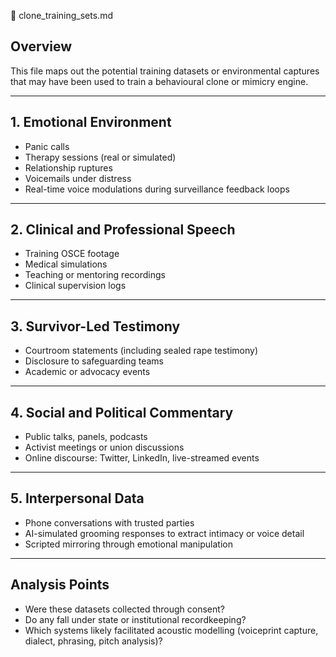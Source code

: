 🧬 clone_training_sets.md

## Overview
This file maps out the potential training datasets or environmental captures that may have been used to train a behavioural clone or mimicry engine.

---

## 1. Emotional Environment

- Panic calls
- Therapy sessions (real or simulated)
- Relationship ruptures
- Voicemails under distress
- Real-time voice modulations during surveillance feedback loops

---

## 2. Clinical and Professional Speech

- Training OSCE footage
- Medical simulations
- Teaching or mentoring recordings
- Clinical supervision logs

---

## 3. Survivor-Led Testimony

- Courtroom statements (including sealed rape testimony)
- Disclosure to safeguarding teams
- Academic or advocacy events

---

## 4. Social and Political Commentary

- Public talks, panels, podcasts
- Activist meetings or union discussions
- Online discourse: Twitter, LinkedIn, live-streamed events

---

## 5. Interpersonal Data

- Phone conversations with trusted parties
- AI-simulated grooming responses to extract intimacy or voice detail
- Scripted mirroring through emotional manipulation

---

## Analysis Points

- Were these datasets collected through consent?
- Do any fall under state or institutional recordkeeping?
- Which systems likely facilitated acoustic modelling (voiceprint capture, dialect, phrasing, pitch analysis)?
